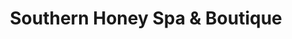 ---
title: "Southern Honey Spa & Boutique"
url: /honea-path/southern-honey-spa-und-boutique/
shop: Kosmetik
---
